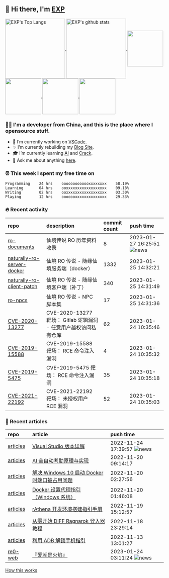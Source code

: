 ## 👋  Hi there, I'm [EXP](https://exp-blog.com)

<!--BGN_SECTION:github-readme-stats-->
<a href="https://exp-blog.com" target="_blank">
  <img height="190" align="center" src="https://github-readme-stats.vercel.app/api/top-langs/?username=lyy289065406&hide=HTML,CSS,TSQL&theme=great-gatsby" alt="EXP's Top Langs" />
</a>
<a href="https://exp-blog.com" target="_blank">
  <img height="190" align="center" src="https://github-readme-stats.vercel.app/api?username=lyy289065406&count_private=true&show_icons=true&theme=nightowl" alt="EXP's github stats" />
</a>



<a href="https://exp-blog.com" target="_blank">
  <img height="114" align="center" src="https://github-readme-stats.vercel.app/api/pin/?username=lyy289065406&repo=articles&theme=nord" />
</a>

<a href="https://github.com/lyy289065406/threat-broadcast" target="_blank">
  <img height="114" align="center" src="https://github-readme-stats.vercel.app/api/pin/?username=lyy289065406&repo=threat-broadcast&theme=nord" />
</a>

<a href="https://github.com/lyy289065406/CTF-Solving-Reports" target="_blank">
  <img height="114" align="center" src="https://github-readme-stats.vercel.app/api/pin/?username=lyy289065406&repo=CTF-Solving-Reports&theme=nord" />
</a>

<a href="https://github.com/lyy289065406/POJ-Solving-Reports" target="_blank">
  <img height="114" align="center" src="https://github-readme-stats.vercel.app/api/pin/?username=lyy289065406&repo=POJ-Solving-Reports&theme=nord" />
</a>

<!--END_SECTION:github-readme-stats-->



### 👨‍💻  I'm a developer from China, and this is the place where I opensource stuff.
<!--BGN_SECTION:introduction-->
- 🐾 I’m currently working on [VSCode](https://code.visualstudio.com/).
- ✨ I’m currently rebuilding my [Blog Site](https://github.com/lyy289065406/hexo-blog).
- 🎓 I’m currently learning [AI](https://github.com/lyy289065406/AI-visual-training-cheater) and [Crack](https://github.com/lyy289065406/crack-notes).
- 💬 Ask me about anything [here](https://github.com/lyy289065406/lyy289065406/issues).
<!--BGN_SECTION:introduction-->



### ⏰  This week I spent my free time on
<!-- BGN_SECTION:weektime -->
```text
Programming    24 hrs    ooooooooooooxxxxxxxx    58.19%
Learning       04 hrs    ooxxxxxxxxxxxxxxxxxx    09.18%
Writing        02 hrs    ooxxxxxxxxxxxxxxxxxx    03.30%
Playing        12 hrs    ooooooxxxxxxxxxxxxxx    29.33%
```
<!-- END_SECTION:weektime -->



### 🔥  Recent activity
<!-- BGN_SECTION:activity -->
| repo | description | commit count | push time |
|:------|:------|:------|:------|
| [ro-documents](https://github.com/lyy289065406/ro-documents) | 仙境传说 RO 历年资料收录 | 8 | 2023-01-27 16:25:51 ![news](https://github.com/lyy289065406/lyy289065406/blob/master/imgs/new.gif) |
| [naturally-ro-server-docker](https://github.com/lyy289065406/naturally-ro-server-docker) | 仙境 RO 传说 - 随缘仙境服务端（docker） | 1332 | 2023-01-25 14:32:21  |
| [naturally-ro-client-patch](https://github.com/lyy289065406/naturally-ro-client-patch) | 仙境 RO 传说 - 随缘仙境客户端（补丁） | 340 | 2023-01-25 14:31:49  |
| [ro-npcs](https://github.com/lyy289065406/ro-npcs) | 仙境 RO 传说 - NPC 脚本集 | 17 | 2023-01-25 14:31:36  |
| [CVE-2020-13277](https://github.com/lyy289065406/CVE-2020-13277) | CVE-2020-13277 靶场： Gitlab 逻辑漏洞 - 任意用户越权访问私有仓库 | 62 | 2023-01-24 10:35:46  |
| [CVE-2019-15588](https://github.com/lyy289065406/CVE-2019-15588) | CVE-2019-15588 靶场： RCE 命令注入漏洞 | 4 | 2023-01-24 10:35:32  |
| [CVE-2019-5475](https://github.com/lyy289065406/CVE-2019-5475) | CVE-2019-5475 靶场： RCE 命令注入漏洞 | 35 | 2023-01-24 10:35:18  |
| [CVE-2021-22192](https://github.com/lyy289065406/CVE-2021-22192) | CVE-2021-22192 靶场： 未授权用户 RCE 漏洞 | 52 | 2023-01-24 10:35:03  |
<!-- END_SECTION:activity -->



### 📝  Recent articles
<!-- BGN_SECTION:article -->
| repo | article | push time |
|:------|:------|:------|
| [articles](https://github.com/lyy289065406/articles) | [Visual Studio 版本详解](https://exp-blog.com/tools/visualstudio-ban-ben-xiang-jie/) | 2022-11-24 17:39:57 ![news](https://github.com/lyy289065406/lyy289065406/blob/master/imgs/new.gif) |
| [articles](https://github.com/lyy289065406/articles) | [AI 全自动考勤原理与实现](https://exp-blog.com/deeplearn/ai-quan-zi-dong-kao-qin-yuan-li-yu-shi-xian/) | 2022-11-20 09:14:17  |
| [articles](https://github.com/lyy289065406/articles) | [解决 Windows 10 启动 Docker 时端口被占用问题](https://exp-blog.com/container/win10-qi-dong-docker-shi-duan-kou-bei-zhan-yong/) | 2022-11-20 02:27:56  |
| [articles](https://github.com/lyy289065406/articles) | [Docker 设置代理指引（Windows 系统）](https://exp-blog.com/container/windows-xi-tong-she-zhi-docker-dai-li-zhi-yin/) | 2022-11-20 01:46:08  |
| [articles](https://github.com/lyy289065406/articles) | [rAthena 开发环境搭建指引手册](https://exp-blog.com/game/ro/rathena-kai-fa-huan-jing-da-jian-zhi-yin-shou-ce/) | 2022-11-19 15:12:57  |
| [articles](https://github.com/lyy289065406/articles) | [从零开始 DIFF Ragnarok 登入器教程](https://exp-blog.com/game/ro/cong-ling-kai-shi-diff-ragnarok-deng-ru-qi-jiao-cheng/) | 2022-11-18 23:29:14  |
| [articles](https://github.com/lyy289065406/articles) | [利用 ADB 解锁手机指引](https://exp-blog.com/tools/adb-jie-suo-shou-ji-zhi-yin/) | 2022-11-13 13:01:27  |
| [re0-web](https://github.com/lyy289065406/re0-web) | [&#x300E;&#x7231;&#x5C31;&#x662F;&#x706B;&#x7130;&#x300F;](https://lyy289065406.github.io/re0-web/gitbook/book/markdown/ch/chapter070/101.html) | 2023-01-24 03:11:24 ![news](https://github.com/lyy289065406/lyy289065406/blob/master/imgs/new.gif) |
<!-- END_SECTION:article -->


<a align="right" href="https://github.com/lyy289065406/lyy289065406/blob/master/How_this_works.md">How this works</a>

<!-- -------------------------------------- -->
<!-- more emoji : http://emojihomepage.com/ -->
<!-- -------------------------------------- -->
